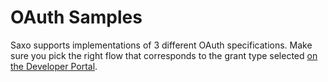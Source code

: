 # OAuth Samples

Saxo supports implementations of 3 different OAuth specifications. Make sure you pick the right flow that corresponds to the grant type selected [on the Developer Portal](https://www.developer.saxo/openapi/appmanagement).
